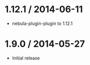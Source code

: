 1.12.1 / 2014-06-11
===================

* nebula-plugin-plugin to 1.12.1

1.9.0 / 2014-05-27
==================

* Initial release

